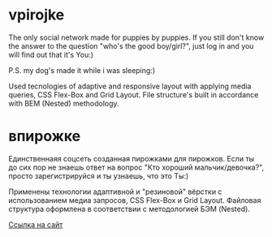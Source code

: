 # vpirojke
The only social network made for puppies by puppies. If you still don't know the answer to the question "who's the good boy/girl?",
just log in and you will find out that it's You:)

P.S. my dog's made it while i was sleeping:)

Used tecnologies of adaptive and responsive layout with applying media queries, CSS Flex-Box and Grid Layout. File structure's built in accordance with BEM (Nested) methodology.



# впирожке
Единственнаяя соцсеть созданная пирожками для пирожков. Если ты до сих пор не знаешь ответ на вопрос "Кто хороший мальчик/девочка?", просто зарегистрируйся и ты узнаешь, что это Ты:)

Применены технологии адаптивной и "резиновой" вёрстки с использованием медиа запросов, CSS Flex-Box и Grid Layout. Файловая структура оформлена в соответствии с методологией БЭМ (Nested).

[Ссылка на сайт](https://kripns.github.io/vpirojke/)
